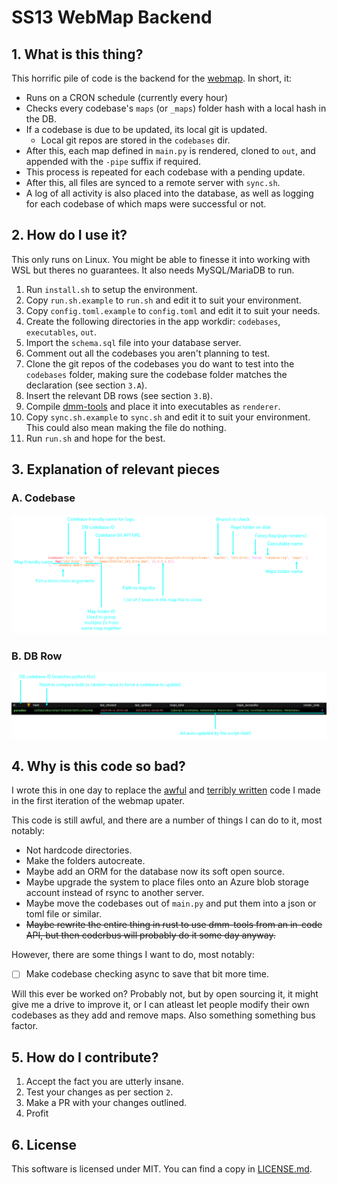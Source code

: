 # SS13 WebMap Backend

## 1. What is this thing?

This horrific pile of code is the backend for the [webmap](https://github.com/AffectedArc07/SS13WebMap). In short, it:

- Runs on a CRON schedule (currently every hour)
- Checks every codebase's `maps` (or `_maps`) folder hash with a local hash in the DB.
- If a codebase is due to be updated, its local git is updated.
  - Local git repos are stored in the `codebases` dir.
- After this, each map defined in `main.py` is rendered, cloned to `out`, and appended with the `-pipe` suffix if required.
- This process is repeated for each codebase with a pending update.
- After this, all files are synced to a remote server with `sync.sh`.
- A log of all activity is also placed into the database, as well as logging for each codebase of which maps were successful or not.

## 2. How do I use it?

This only runs on Linux. You might be able to finesse it into working with WSL but theres no guarantees. It also needs MySQL/MariaDB to run.

1. Run `install.sh` to setup the environment.
2. Copy `run.sh.example` to `run.sh` and edit it to suit your environment.
3. Copy `config.toml.example` to `config.toml` and edit it to suit your needs.
4. Create the following directories in the app workdir: `codebases`, `executables`, `out`.
5. Import the `schema.sql` file into your database server.
6. Comment out all the codebases you aren't planning to test.
7. Clone the git repos of the codebases you do want to test into the `codebases` folder, making sure the codebase folder matches the declaration (see section `3.A`).
8. Insert the relevant DB rows (see section `3.B`).
9. Compile [dmm-tools](https://github.com/Spacemaniac/SpacemanDMM) and place it into executables as `renderer`.
10. Copy `sync.sh.example` to `sync.sh` and edit it to suit your environment. This could also mean making the file do nothing.
11. Run `run.sh` and hope for the best.

## 3. Explanation of relevant pieces

### A. Codebase

![codebase](.github/codebase-explainer.png)

### B. DB Row

![database](.github/database-explainer.png)

## 4. Why is this code so bad?

I wrote this in one day to replace the [awful](https://gist.github.com/AffectedArc07/4a6be558d78ee9e6eb7fcc33fc5defdf) and [terribly written](https://gist.github.com/AffectedArc07/2fb5a80dd94a65ebdb73d0c5303acb6f) code I made in the first iteration of the webmap upater.

This code is still awful, and there are a number of things I can do to it, most notably:

- Not hardcode directories.
- Make the folders autocreate.
- Maybe add an ORM for the database now its soft open source.
- Maybe upgrade the system to place files onto an Azure blob storage account instead of rsync to another server.
- Maybe move the codebases out of `main.py` and put them into a json or toml file or similar.
- ~~Maybe rewrite the entire thing in rust to use dmm-tools from an in-code API, but then coderbus will probably do it some day anyway.~~

However, there are some things I want to do, most notably:

- [ ] Make codebase checking async to save that bit more time.

Will this ever be worked on? Probably not, but by open sourcing it, it might give me a drive to improve it, or I can atleast let people modify their own codebases as they add and remove maps. Also something something bus factor.

## 5. How do I contribute?

1. Accept the fact you are utterly insane.
2. Test your changes as per section `2`.
3. Make a PR with your changes outlined.
4. Profit

## 6. License

This software is licensed under MIT. You can find a copy in [LICENSE.md](LICENSE.MD).
